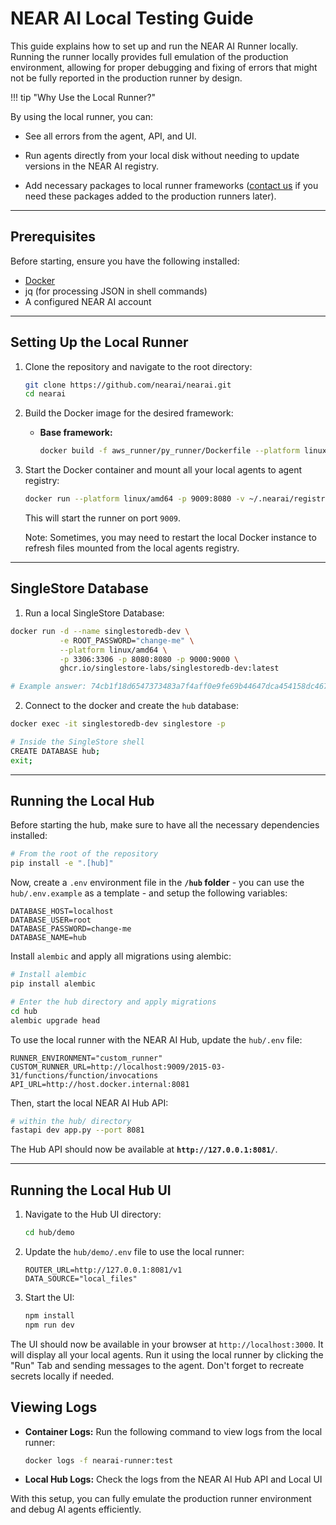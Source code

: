 # NEAR AI Local Testing Guide

This guide explains how to set up and run the NEAR AI Runner locally. Running the runner locally provides full emulation of the production environment, allowing for proper debugging and fixing of errors that might not be fully reported in the production runner by design.

!!! tip "Why Use the Local Runner?"

   By using the local runner, you can:

   - See all errors from the agent, API, and UI.

   - Run agents directly from your local disk without needing to update versions in the NEAR AI registry.

   - Add necessary packages to local runner frameworks ([contact us](http://t.me/nearaialpha) if you need these packages added to the production runners later).

---

## Prerequisites

Before starting, ensure you have the following installed:

- [Docker](https://docs.docker.com/engine/install/)
- jq (for processing JSON in shell commands)
- A configured NEAR AI account

---

## Setting Up the Local Runner

1. Clone the repository and navigate to the root directory:
   ```sh
   git clone https://github.com/nearai/nearai.git
   cd nearai
   ```

2. Build the Docker image for the desired framework:

   - **Base framework:**
     ```sh
     docker build -f aws_runner/py_runner/Dockerfile --platform linux/amd64 --build-arg FRAMEWORK=-minimal -t nearai-runner:test .
     ```

3. Start the Docker container and mount all your local agents to agent registry:
   ```sh
   docker run --platform linux/amd64 -p 9009:8080 -v ~/.nearai/registry:/root/.nearai/registry nearai-runner:test
   ```
   This will start the runner on port `9009`.

    Note: Sometimes, you may need to restart the local Docker instance to refresh files mounted from the local agents registry.

---

## SingleStore Database

1. Run a local SingleStore Database:

```bash
docker run -d --name singlestoredb-dev \
           -e ROOT_PASSWORD="change-me" \
           --platform linux/amd64 \
           -p 3306:3306 -p 8080:8080 -p 9000:9000 \
           ghcr.io/singlestore-labs/singlestoredb-dev:latest

# Example answer: 74cb1f18d6547373483a7f4aff0e9fe69b44647dca454158dc4673ae5e983db3
```

2. Connect to the docker and create the `hub` database:

```bash
docker exec -it singlestoredb-dev singlestore -p

# Inside the SingleStore shell
CREATE DATABASE hub;
exit;
```

---

## Running the Local Hub
Before starting the hub, make sure to have all the necessary dependencies installed:

```bash
# From the root of the repository
pip install -e ".[hub]"
```

Now, create a `.env` environment file in the **`/hub` folder** - you can use the `hub/.env.example` as a template - and setup the following variables:

```shell
DATABASE_HOST=localhost
DATABASE_USER=root
DATABASE_PASSWORD=change-me
DATABASE_NAME=hub
```

Install `alembic` and apply all migrations using alembic:

```bash
# Install alembic
pip install alembic

# Enter the hub directory and apply migrations
cd hub
alembic upgrade head
```

To use the local runner with the NEAR AI Hub, update the `hub/.env` file:

```
RUNNER_ENVIRONMENT="custom_runner"
CUSTOM_RUNNER_URL=http://localhost:9009/2015-03-31/functions/function/invocations
API_URL=http://host.docker.internal:8081
```

Then, start the local NEAR AI Hub API:

```sh
# within the hub/ directory
fastapi dev app.py --port 8081
```

The Hub API should now be available at **`http://127.0.0.1:8081/`**.

---

## Running the Local Hub UI

1. Navigate to the Hub UI directory:
   ```sh
   cd hub/demo
   ```

2. Update the `hub/demo/.env` file to use the local runner:
   ```
   ROUTER_URL=http://127.0.0.1:8081/v1
   DATA_SOURCE="local_files"
   ```

3. Start the UI:
   ```sh
   npm install
   npm run dev
   ```

The UI should now be available in your browser at `http://localhost:3000`. It will display all your local agents. Run it using the local runner by clicking the "Run" Tab and sending messages to the agent. Don't forget to recreate secrets locally if needed.

## Viewing Logs

- **Container Logs:** Run the following command to view logs from the local runner:
  ```sh
  docker logs -f nearai-runner:test
  ```

- **Local Hub Logs:** Check the logs from the NEAR AI Hub API and Local UI

With this setup, you can fully emulate the production runner environment and debug AI agents efficiently.